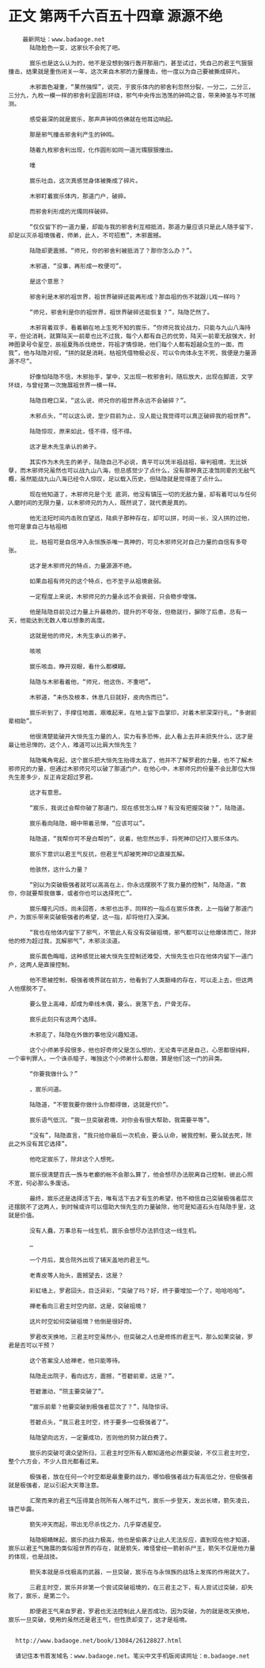 # 正文 第两千六百五十四章 源源不绝
        最新网址：www.badaoge.net
          陆隐脸色一变，这家伙不会死了吧。
      
          宸乐也是这么认为的，他不是没想到强行轰开那扇门，甚至试过，凭自己的君王气狠狠撞击，结果就是重伤闭关一年，这次来自木邪的力量撞击，他一度以为自己要被撕成碎片。
      
          木邪面色凝重，“果然强悍”，说完，于宸乐体内的邪舍利忽然分裂，一分二，二分三，三分九，九枚一模一样的邪舍利呈圆形环绕，邪气中央传出浩荡的钟鸣之音，带来神圣与不可揣测。
      
          感受最深的就是宸乐，那声声钟鸣仿佛就在他耳边响起。
      
          那是邪气撞击邪舍利产生的钟鸣。
      
          随着九枚邪舍利出现，化作圆形如同一道光镯狠狠撞出。
      
          噗
      
          宸乐吐血，这次真感觉身体被撕成了碎片。
      
          木邪盯着宸乐体内，那道门户，破碎。
      
          而邪舍利形成的光镯同样破碎。
      
          “仅仅留下的一道力量，却能与我的邪舍利互相抵消，那道力量应该只是此人随手留下，却足以灭杀祖境强者，师弟，此人，不可招惹”，木邪震撼。
      
          陆隐却更震撼，“师兄，你的邪舍利被抵消了？那你怎么办？”。
      
          木邪道，“没事，再形成一枚便可”。
      
          是这个意思？
      
          邪舍利是木邪的祖世界，祖世界破碎还能再形成？那血祖的伤不就跟儿戏一样吗？
      
          “师兄，邪舍利是你的祖世界，祖世界破碎还能恢复？”，陆隐茫然了。
      
          木邪背着双手，看着躺在地上生死不知的宸乐，“你师兄我论战力，只能与九山八海持平，但论消耗，就算陆天一前辈也比不过我，每个人都有自己的优势，陆天一前辈无敌强大，封神图录号令星空，辰祖夏殇杀伐绝世，符祖才情惊艳，他们每个人都有超越众生的一面，而我”，他与陆隐对视，“拼的就是消耗，枯祖凭借物极必反，可以令肉体永生不死，我便是力量源源不尽”。
      
          好像怕陆隐不信，木邪抬手，掌中，又出现一枚邪舍利，随后放大，出现在脚底，文字环绕，与曾经第一次施展祖世界一模一样。
      
          陆隐目瞪口呆，“这么说，师兄你的祖世界永远不会破碎？”。
      
          木邪点头，“可以这么说，至少目前为止，没人能让我觉得可以真正破碎我的祖世界”。
      
          陆隐惊叹，原来如此，怪不得，怪不得。
      
          这才是木先生承认的弟子。
      
          其实作为木先生的弟子，陆隐自己不必说，青平可以凭半祖战祖，审判祖境，无比妖孽，而木邪师兄虽然也可以战九山八海，但总感觉少了点什么，没有那种真正凌驾同辈的无敌气概，虽然能战九山八海已经令人惊叹，足以载入历史，但陆隐就是觉得差了点什么。
      
          现在他知道了，木邪师兄是个无 底洞，他没有镇压一切的无敌力量，却有着可以与任何人磨时间的无限力量，以木邪师兄的为人，既然说了，就代表是真的。
      
          他无法短时间内击败白望远，陆疯子那种存在，却可以拼，时间一长，没人拼的过他，他可是拿自己与枯祖相
      
          比，枯祖可是自信冲入永恒族杀唯一真神的，可见木邪师兄对自己力量的自信有多夸张。
      
          这才是木邪师兄的特点，力量源源不绝。
      
          如果血祖有师兄的这个特点，也不至于从祖境衰弱。
      
          一定程度上来说，木邪师兄的力量永远不会衰弱，只会稳步增强。
      
          他是陆隐目前见过力量上升最稳的，提升的不夸张，但稳就行，摒除了后患，总有一天，他能达到无数人难以想象的高度。
      
          这就是他的师兄，木先生承认的弟子。
      
          咳咳
      
          宸乐咳血，睁开双眼，看什么都模糊。
      
          陆隐与木邪看着他，“师兄，他这伤，不重吧”。
      
          木邪道，“未伤及根本，休息几日就好，皮肉伤而已”。
      
          宸乐听到了，手撑住地面，艰难起来，在地上留下血掌印，对着木邪深深行礼，“多谢前辈相助”。
      
          他很清楚能破开大恒先生力量的人，实力有多恐怖，此人看上去并未损失什么，这才是最让他忌惮的，这个人，难道可以比肩大恒先生？
      
          陆隐嘴角弯起，这个宸乐把大恒先生抬得太高了，他并不了解罗君的力量，也不了解木邪师兄的力量，但通过木邪师兄可以破了那道门户，在他心中，木邪师兄的份量不会比那位大恒先生差多少，反正肯定超过罗君。
      
          这才有意思。
      
          “宸乐，我说过会帮你破了那道门，现在感觉怎么样？有没有把握突破？”，陆隐道。
      
          宸乐看向陆隐，眼中带着忌惮，“应该可以”。
      
          陆隐道，“我帮你可不是白帮的”，说着，他忽然出手，将死神印记打入宸乐体内。
      
          宸乐下意识以君王气反抗，但君王气却被死神印记直接瓦解。
      
          他骇然，这什么力量？
      
          “别以为突破极强者就可以高高在上，你永远摆脱不了我力量的控制”，陆隐道，“救你，你就要帮我做事，或者你也可以选择死亡”。
      
          宸乐瞳孔闪烁，尚未回答，木邪也出手，同样的一指点在宸乐体表，上一指破了那道门户，为宸乐带来突破极强者的希望，这一指，却将他打入深渊。
      
          “我也在他体内留下了邪气，不管此人有没有突破祖境，邪气都可以让他爆体而亡，除非他的修为超过我，瓦解邪气”，木邪淡淡道。
      
          宸乐面色晦暗，这种感觉比被大恒先生控制还难受，大恒先生也只在他体内留下一道门户，这两人是直接控制。
      
          他不愿被控制，极强者境界就在前方，他看到了人类巅峰的存在，可以走上去，但这两人他摆脱不了。
      
          要么登上高峰，却成为牵线木偶，要么，衰落下去，尸骨无存。
      
          宸乐此刻只有这两个选择。
      
          木邪走了，陆隐在外做的事他没兴趣知道。
      
          这个小师弟手段很多，他也好奇师父是怎么想的，无论青平还是自己，心思都很纯粹，一个审判罪人，一个诛杀暗子，唯独这个小师弟什么都做，算是他们这一门的异类。
      
          “你要我做什么？”
      
          ，宸乐问道。
      
          陆隐道，“不管我要你做什么你都得做，这就是代价”。
      
          宸乐语气低沉，“我一旦突破君境，对你会有很大帮助，我需要平等”。
      
          “没有”，陆隐直言，“我只给你最后一次机会，要么认命，被我控制，要么就去死，除此之外没有其它选择”。
      
          他吃定宸乐了，除非这个人想死。
      
          宸乐很清楚百氏一族与老癫的帐不会那么算了，他会想尽办法脱离自己控制，彼此心照不宣，何必那么多废话。
      
          最终，宸乐还是选择活下去，唯有活下去才有生的希望，他不相信自己突破极强者层次还摆脱不了这两人，到时候或许可以借助大恒先生的力量破除，他可是知道石头在陆隐手里，这就是价值。
      
          没有人蠢，万事总有一线生机，宸乐会想尽办法抓住这一线生机。
      
          …
      
          一个月后，莫合院外出现了铺天盖地的君王气。
      
          老青皮等人抬头，震撼望去，这是？
      
          彩虹墙上，罗君回头，目泛异彩，“突破了吗？好，终于要增加一个了，哈哈哈哈”。
      
          禅老看向三君主时空内部，这是，突破祖境？
      
          这片时空如何突破祖境？他倒是很好奇。
      
          罗君改天换地，三君主时空虽然小，但突破之人也是修炼的君王气，那么如果突破，罗君是否可以干预？
      
          这个答案没人给禅老，他只能等待。
      
          陆隐走出院子，看向远方，震撼，“苍碧前辈，这是？”。
      
          苍碧激动，“院主要突破了”。
      
          “宸乐前辈？他要突破到极强者层次了？”，陆隐惊讶。
      
          苍碧点头，“我三君主时空，终于要多一位极强者了”。
      
          陆隐望向远方，一定要成功，否则他的努力就白费了。
      
          宸乐的突破可谓众望所归，三君主时空所有人都知道他必然要突破，不仅三君主时空，整个六方会，不少人目光都看过来。
      
          极强者，放在任何一个时空都是最重要的战力，哪怕极强者战力有高低之分，但极强者就是极强者，足以引起大天尊注意。
      
          汇聚而来的君王气压得莫合院所有人喘不过气，宸乐一步登天，发出长啸，箭矢凌云，锋芒毕露。
      
          箭矢冲天而起，带出无尽杀伐之力，几乎穿透星空。
      
          陆隐眼睛眯起，宸乐的战力极高，他也是偷袭才让此人无法反应，直到现在他才知道，宸乐以君王气施展的类似祖世界的存在，就是箭矢，难怪曾经一箭射杀尸王，箭矢不仅是他力量的体现，也是战技。
      
          箭矢本就是杀伐极高的武器，一旦突破，宸乐在与永恒族的战场上发挥的作用就大了。
      
          三君主时空，宸乐并非第一个尝试突破祖境的，在三君主之下，有人尝试过突破，却失败了，宸乐，是第二个。
      
          即便君王气来自罗君，罗君也无法控制此人是否成功，因为突破，为的就是改天换地，宸乐一旦突破，使用的虽然还是君王气，但性质却变了，这才是祖境。
      
      
      http://www.badaoge.net/book/13084/26128827.html
      
      请记住本书首发域名：www.badaoge.net。笔尖中文手机版阅读网址：m.badaoge.net